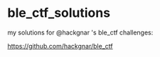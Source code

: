 # ble_ctf_solutions
my solutions for @hackgnar 's ble_ctf challenges:

https://github.com/hackgnar/ble_ctf
